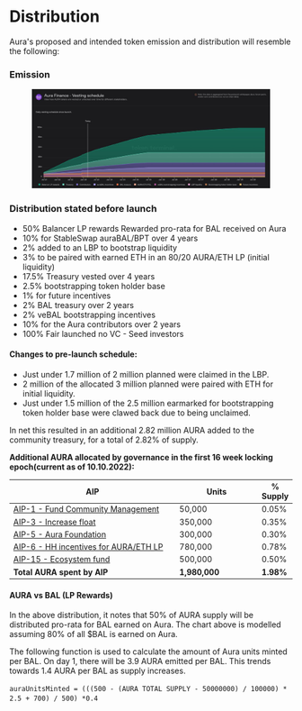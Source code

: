# Distribution

Aura's proposed and intended token emission and distribution will resemble the following:

### Emission

<figure><img src="../../../.gitbook/assets/telegram-cloud-photo-size-1-4915695117038365511-y.jpg" alt=""><figcaption></figcaption></figure>

### Distribution stated before launch

* 50% Balancer LP rewards Rewarded pro-rata for BAL received on Aura
* 10% for StableSwap auraBAL/BPT over 4 years
* 2% added to an LBP to bootstrap liquidity
* 3% to be paired with earned ETH in an 80/20 AURA/ETH LP (initial liquidity)
* 17.5% Treasury vested over 4 years
* 2.5% bootstrapping token holder base
* 1% for future incentives
* 2% BAL treasury over 2 years
* 2% veBAL bootstrapping incentives
* 10% for the Aura contributors over 2 years
* 100% Fair launched no VC - Seed investors

#### Changes to pre-launch schedule:

* Just under 1.7 million of 2 million planned were claimed in the LBP.
* 2 million of the allocated 3 million planned were paired with ETH for initial liquidity.
* Just under 1.5 million of the 2.5 million earmarked for bootstrapping token holder base were clawed back due to being unclaimed.

In net this resulted in an additional 2.82 million AURA added to the community treasury, for a total of 2.82% of supply.

**Additional AURA allocated by governance in the first 16 week locking epoch(current as of 10.10.2022):**

<table><thead><tr><th width="436">AIP</th><th width="181.33333333333331">Units</th><th>% Supply</th></tr></thead><tbody><tr><td><a href="https://forum.aura.finance/t/aip-1-community-management-and-growth/21">AIP-1 - Fund Community Management</a></td><td>50,000</td><td>0.05%</td></tr><tr><td><a href="https://forum.aura.finance/t/aip-3-increasing-aura-float-and-liquidity-while-building-dao-runway/92/23">AIP-3 - Increase float</a></td><td>350,000</td><td>0.35%</td></tr><tr><td><a href="https://forum.aura.finance/t/aip-5-aura-foundation-funding-proposal/104/19">AIP-5 - Aura Foundation</a></td><td>300,000</td><td>0.30%</td></tr><tr><td><a href="https://forum.aura.finance/t/aip-6-deepening-aura-eth-liquidity-with-hidden-hand-incentives-from-treasury/108/8">AIP-6 - HH incentives for AURA/ETH LP</a></td><td>780,000</td><td>0.78%</td></tr><tr><td><a href="https://forum.aura.finance/t/aip-15-aura-ecosystem-fund/204/14">AIP-15 - Ecosystem fund</a></td><td>500,000</td><td>0.50%</td></tr><tr><td><strong>Total AURA spent by AIP</strong></td><td><strong>1,980,000</strong></td><td><strong>1.98%</strong></td></tr></tbody></table>



#### AURA vs BAL (LP Rewards)

In the above distribution, it notes that 50% of AURA supply will be distributed pro-rata for BAL earned on Aura. The chart above is modelled assuming 80% of all $BAL is earned on Aura.

The following function is used to calculate the amount of Aura units minted per BAL. On day 1, there will be 3.9 AURA emitted per BAL. This trends towards 1.4 AURA per BAL as supply increases.

`auraUnitsMinted = (((500 - (AURA TOTAL SUPPLY - 50000000) / 100000) * 2.5 + 700) / 500) *0.4`
